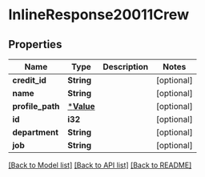 # InlineResponse20011Crew

## Properties

Name | Type | Description | Notes
------------ | ------------- | ------------- | -------------
**credit_id** | **String** |  | [optional] 
**name** | **String** |  | [optional] 
**profile_path** | [***Value**](.md) |  | [optional] 
**id** | **i32** |  | [optional] 
**department** | **String** |  | [optional] 
**job** | **String** |  | [optional] 

[[Back to Model list]](../README.md#documentation-for-models) [[Back to API list]](../README.md#documentation-for-api-endpoints) [[Back to README]](../README.md)


